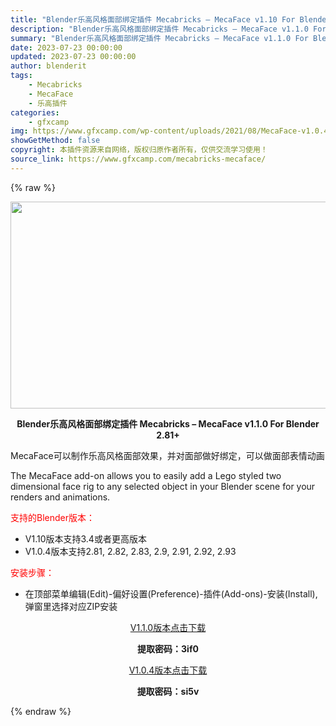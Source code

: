 ```yaml
---
title: "Blender乐高风格面部绑定插件 Mecabricks – MecaFace v1.10 For Blender 2.81+"
description: "Blender乐高风格面部绑定插件 Mecabricks – MecaFace v1.1.0 For Blender 2.81+ MecaFace可以制作乐高风格面部效果，并对面部做好绑定，可以做面部..."
summary: "Blender乐高风格面部绑定插件 Mecabricks – MecaFace v1.1.0 For Blender 2.81+ MecaFace可以制作乐高风格面部效果，并对面部做好绑定，可以做面部..."
date: 2023-07-23 00:00:00
updated: 2023-07-23 00:00:00
author: blenderit
tags: 
    - Mecabricks
    - MecaFace
    - 乐高插件
categories:
    - gfxcamp
img: https://www.gfxcamp.com/wp-content/uploads/2021/08/MecaFace-v1.0.4-For-Blender-2.81.jpg
showGetMethod: false
copyright: 本插件资源来自网络，版权归原作者所有，仅供交流学习使用！
source_link: https://www.gfxcamp.com/mecabricks-mecaface/
---
```


{% raw %}
<div><p><img decoding="async" class="aligncenter size-full wp-image-97447" src="https://www.gfxcamp.com/wp-content/uploads/2021/08/MecaFace-v1.0.4-For-Blender-2.81.jpg" data-src="https://www.gfxcamp.com/wp-content/uploads/2021/08/MecaFace-v1.0.4-For-Blender-2.81.jpg" alt="" width="590" height="331" data-srcset="https://www.gfxcamp.com/wp-content/uploads/2021/08/MecaFace-v1.0.4-For-Blender-2.81.jpg 590w, https://www.gfxcamp.com/wp-content/uploads/2021/08/MecaFace-v1.0.4-For-Blender-2.81-150x84.jpg 150w" data-sizes="(max-width: 590px) 100vw, 590px"></p><p style="text-align: center;"><strong>Blender乐高风格面部绑定插件 Mecabricks – MecaFace v1.1.0 For Blender 2.81+</strong></p><p>MecaFace可以制作乐高风格面部效果，并对面部做好绑定，可以做面部表情动画</p><p>The MecaFace add-on allows you to easily add a Lego styled two dimensional face rig to any selected object in your Blender scene for your renders and animations.</p><p style="text-align: left;"><span style="color: #ff0000;">支持的Blender版本：</span></p><ul>
<li style="text-align: left;">V1.10版本支持3.4或者更高版本</li>
<li>V1.0.4版本支持2.81, 2.82, 2.83, 2.9, 2.91, 2.92, 2.93</li>
</ul><p style="text-align: left;"><span style="color: #ff0000;">安装步骤：</span></p><ul>
<li>在顶部菜单编辑(Edit)-偏好设置(Preference)-插件(Add-ons)-安装(Install),弹窗里选择对应ZIP安装</li>
</ul><p style="text-align: center;"><a class="maxbutton-3 maxbutton maxbutton-baidu" target="_blank" rel="noopener" href="https://pan.baidu.com/s/1cPoGtaebzNcpCnai5ErKlg?pwd=3if0"><span class="mb-text">V1.1.0版本点击下载</span></a></p><p style="text-align: center;"><strong>提取密码：3if0</strong></p><p style="text-align: center;"><a class="maxbutton-3 maxbutton maxbutton-baidu" target="_blank" rel="noopener" href="https://pan.baidu.com/s/1eeYH3OuZwq719qS5ay5i8w"><span class="mb-text">V1.0.4版本点击下载</span></a></p><p style="text-align: center;"><strong>提取密码：si5v</strong></p></div>
<div style="display: none">gfxcamp</div>
{% endraw %}